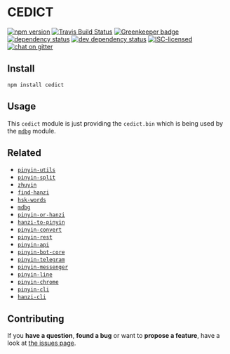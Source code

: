 # CEDICT

[![npm version](https://img.shields.io/npm/v/cedict.svg)](https://www.npmjs.com/package/cedict)
[![Travis Build Status](https://travis-ci.org/pepebecker/cedict.svg)](https://travis-ci.org/pepebecker/cedict)
[![Greenkeeper badge](https://badges.greenkeeper.io/pepebecker/cedict.svg)](https://greenkeeper.io/)
[![dependency status](https://img.shields.io/david/pepebecker/cedict.svg)](https://david-dm.org/pepebecker/cedict)
[![dev dependency status](https://img.shields.io/david/dev/pepebecker/cedict.svg)](https://david-dm.org/pepebecker/cedict#info=devDependencies)
[![ISC-licensed](https://img.shields.io/github/license/pepebecker/cedict.svg)](https://choosealicense.com/licenses/isc/)
[![chat on gitter](https://badges.gitter.im/pepebecker.svg)](https://gitter.im/pepebecker)

## Install

```shell
npm install cedict
```

## Usage

This `cedict` module is just providing the `cedict.bin` which is being used by the [`mdbg`](https://github.com/pepebecker/mdbg) module.

## Related

- [`pinyin-utils`](https://github.com/pepebecker/pinyin-utils)
- [`pinyin-split`](https://github.com/pepebecker/pinyin-split)
- [`zhuyin`](https://github.com/pepebecker/zhuyin)
- [`find-hanzi`](https://github.com/pepebecker/find-hanzi)
- [`hsk-words`](https://github.com/pepebecker/hsk-words)
- [`mdbg`](https://github.com/pepebecker/mdbg)
- [`pinyin-or-hanzi`](https://github.com/pepebecker/pinyin-or-hanzi)
- [`hanzi-to-pinyin`](https://github.com/pepebecker/hanzi-to-pinyin)
- [`pinyin-convert`](https://github.com/pepebecker/pinyin-convert)
- [`pinyin-rest`](https://github.com/pepebecker/pinyin-rest)
- [`pinyin-api`](https://github.com/pepebecker/pinyin-api)
- [`pinyin-bot-core`](https://github.com/pepebecker/pinyin-bot-core)
- [`pinyin-telegram`](https://github.com/pepebecker/pinyin-telegram)
- [`pinyin-messenger`](https://github.com/pepebecker/pinyin-messenger)
- [`pinyin-line`](https://github.com/pepebecker/pinyin-line)
- [`pinyin-chrome`](https://github.com/pepebecker/pinyin-chrome)
- [`pinyin-cli`](https://github.com/pepebecker/pinyin-cli)
- [`hanzi-cli`](https://github.com/pepebecker/hanzi-cli)

## Contributing

If you **have a question**, **found a bug** or want to **propose a feature**, have a look at [the issues page](https://github.com/pepebecker/cedict/issues).

